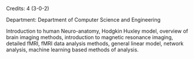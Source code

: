 Credits: 4 (3-0-2)

Department: Department of Computer Science and Engineering

Introduction to human Neuro-anatomy, Hodgkin Huxley model, overview of brain imaging methods, introduction to magnetic resonance imaging, detailed fMRI, fMRI data analysis methods, general linear model, network analysis, machine learning based methods of analysis.